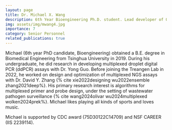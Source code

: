 ```yaml
---
layout: page
title: Dr. Michael X. Wang
description: 6th Year Bioengineering Ph.D. student. Lead developer of Olivar.
img: assets/img/mwang4.jpg
importance: 7
category: Senior Personnel
related_publications: true
---
```


Michael (6th year PhD candidate, Bioengineering) obtained a B.E. degree in Biomedical Engineering from Tsinghua University in 2019. During his undergraduate, he did research in developing multiplexed droplet digital PCR (ddPCR) assays with Dr. Yong Guo. Before joining the Treangen Lab in 2022, he worked on design and optimization of multiplexed NGS assays with Dr. David Y. Zhang {% cite xie2022designing wu2022ensemble zhang2021deep%}. His primary research interest is algorithms for multiplexed primer and probe design, under the setting of wastewater pathogen surveillance {% cite wang2024olivar wu2024multiplexed wolken2024prek%}. Michael likes playing all kinds of sports and loves music. 

Michael is supported by CDC award (75D30122C14709) and NSF CAREER (IIS 2239114). 